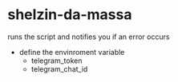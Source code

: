 # shelzin-da-massa
runs the script and notifies you if an error occurs

* define the envinroment variable
    * telegram_token
    * telegram_chat_id